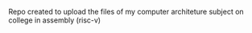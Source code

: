 Repo created to upload the files of my computer architeture subject on college in assembly (risc-v)
